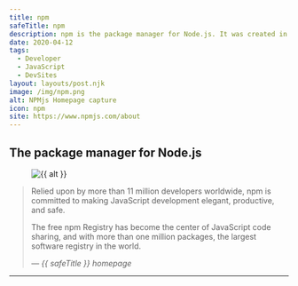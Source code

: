 ```yaml
---
title: npm
safeTitle: npm
description: npm is the package manager for Node.js. It was created in 2009 as an open source project to help JavaScript developers easily share packaged modules of code.
date: 2020-04-12
tags:
  - Developer
  - JavaScript
  - DevSites
layout: layouts/post.njk
image: /img/npm.png
alt: NPMjs Homepage capture
icon: npm
site: https://www.npmjs.com/about
---
```

<div class="box">

## The package manager for Node.js

<figure class="image">
<img alt="{{ alt }}" src="{{ image }}">
</figure>

> Relied upon by more than 11 million developers worldwide, npm is committed to making JavaScript development elegant, productive, and safe.
>
>The free npm Registry has become the center of JavaScript code sharing, and with more than one million packages, the largest software registry in the world.
>
> <cite>&mdash; {{ safeTitle }} homepage</cite>

</div>

---